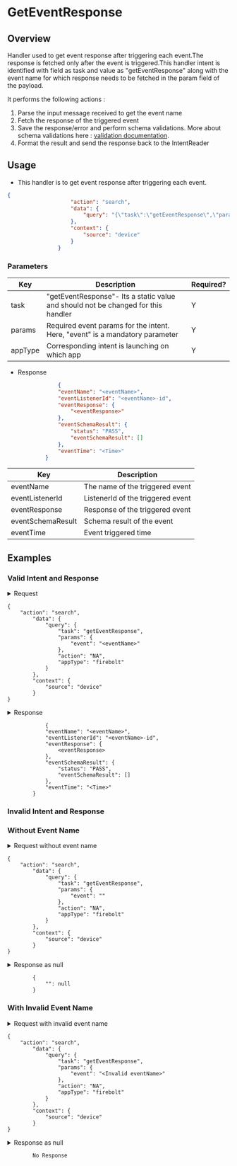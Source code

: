 # GetEventResponse

## Overview

Handler used to get event response after triggering each event.The response is fetched only after the event is triggered.This handler intent is identified with field as task and value as "getEventResponse" along with the event name for which response needs to be fetched in the param field of the payload.

It performs the following actions :
1. Parse the input message received to get the event name
2. Fetch the response of the triggered event
3. Save the response/error and perform schema validations. More about schema validations here : [validation documentation](../Validations.md).
4. Format the result and send the response back to the IntentReader


## Usage
* This handler is to get event response after triggering each event.
```json
{
                    "action": "search",
                    "data": {
                        "query": "{\"task\":\"getEventResponse\",\"params\":{\"event\":<eventName>},\"action\":\"NA\",\"appType\":\"firebolt\"}"
                    },
                    "context": {
                        "source": "device"
                    }
                }
```

### Parameters

| Key                   | Description                                                                          | Required? |
|-----------------------|--------------------------------------------------------------------------------------|-----------|
| task                  | "getEventResponse"- Its a static value and should not be changed for this handler    | Y         |
| params                | Required event params for the intent. Here, "event" is a mandatory parameter         | Y         |
| appType               | Corresponding intent is launching on which app                                       | Y         |

* Response
```json
                {
                "eventName": "<eventName>",
                "eventListenerId": "<eventName>-id",
                "eventResponse": {
                    "<eventResponse>"
                },
                "eventSchemaResult": {
                    "status": "PASS",
                    "eventSchemaResult": []
                },
                "eventTime": "<Time>"
            }

```

| Key                   | Description                                     | 
|-----------------------|-------------------------------------------------|
| eventName             | The name of the triggered event                 |
| eventListenerId       | ListenerId of the triggered event               | 
| eventResponse         | Response of the triggered event                 | 
| eventSchemaResult     | Schema result of the event                      |    
| eventTime             | Event triggered time                            |         


## Examples

### Valid Intent and Response

<details>
    <summary> Request </summary>
</details>

    {
        "action": "search",
            "data": {
                "query": {
                    "task": "getEventResponse",
                    "params": {
                        "event": "<eventName>"
                    },
                    "action": "NA",
                    "appType": "firebolt"
                }
            },
            "context": {
                "source": "device"
            }
    }

<details>
    <summary> Response </summary>
</details>

                {
                "eventName": "<eventName>",
                "eventListenerId": "<eventName>-id",
                "eventResponse": {
                    <eventResponse>
                },
                "eventSchemaResult": {
                    "status": "PASS",
                    "eventSchemaResult": []
                },
                "eventTime": "<Time>"
            }

### Invalid Intent and Response
### Without Event Name
<details>
    <summary>Request without event name </summary>
</details>

    {
        "action": "search",
            "data": {
                "query": {
                    "task": "getEventResponse",
                    "params": {
                        "event": ""
                    },
                    "action": "NA",
                    "appType": "firebolt"
                }
            },
            "context": {
                "source": "device"
            }
    }

<details>
    <summary> Response as null </summary>
</details>

            {
                "": null
            }

### With Invalid Event Name

<details>
    <summary>Request with invalid event name </summary>
</details>

    {
        "action": "search",
            "data": {
                "query": {
                    "task": "getEventResponse",
                    "params": {
                        "event": "<Invalid eventName>"
                    },
                    "action": "NA",
                    "appType": "firebolt"
                }
            },
            "context": {
                "source": "device"
            }
    }

<details>
    <summary> Response as null </summary>
</details>

            No Response

